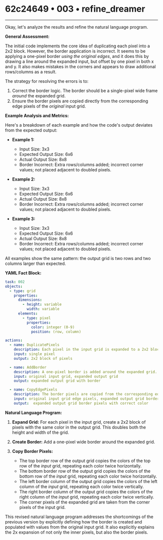 # 62c24649 • 003 • refine_dreamer

---
Okay, let's analyze the results and refine the natural language program.

**General Assessment:**

The initial code implements the core idea of duplicating each pixel into a 2x2 block. However, the border application is incorrect. It seems to be applying a one-pixel border *using the original edges*, and it does this by drawing a line around the expanded input, but offset by one pixel in both x and y. It also makes mistakes in the corners and appears to draw additional rows/columns as a result.

The strategy for resolving the errors is to:

1.  Correct the border logic. The border should be a single-pixel wide frame *around* the expanded grid.
2.  Ensure the border pixels are copied directly from the corresponding edge pixels of the *original* input grid.

**Example Analysis and Metrics:**

Here's a breakdown of each example and how the code's output deviates from the expected output:

*   **Example 1:**

    *   Input Size: 3x3
    *   Expected Output Size: 6x6
    *   Actual Output Size: 8x8
    *   Border Incorrect: Extra rows/columns added; incorrect corner values; not placed adjacent to doubled pixels.
*   **Example 2:**

    *   Input Size: 3x3
    *   Expected Output Size: 6x6
    *   Actual Output Size: 8x8
    *   Border Incorrect: Extra rows/columns added; incorrect corner values; not placed adjacent to doubled pixels.
*   **Example 3:**

    *   Input Size: 3x3
    *   Expected Output Size: 6x6
    *   Actual Output Size: 8x8
    *   Border Incorrect: Extra rows/columns added; incorrect corner values; not placed adjacent to doubled pixels.

All examples show the same pattern: the output grid is two rows and two columns larger than expected.

**YAML Fact Block:**

```yaml
task: 002
objects:
  - type: grid
    properties:
      dimensions:
        - height: variable
          width: variable
      elements:
        - type: pixel
          properties:
            color: integer (0-9)
            position: (row, column)

actions:
  - name: DuplicatePixels
    description: Each pixel in the input grid is expanded to a 2x2 block of the same color in the output grid.
    input: single pixel
    output: 2x2 block of pixels

  - name: AddBorder
    description: A one-pixel border is added around the expanded grid.
    input: original input grid, expanded output grid
    output: expanded output grid with border

  - name: CopyEdgePixels
    description: The border pixels are copied from the corresponding edge pixels of the original input grid.
    input: original input grid edge pixels, expanded output grid border pixels
    output:  expanded output grid border pixels with correct color
```

**Natural Language Program:**

1.  **Expand Grid:** For each pixel in the input grid, create a 2x2 block of pixels with the same color in the output grid. This doubles both the height and width of the grid.

2.  **Create Border:** Add a one-pixel wide border around the expanded grid.

3.  **Copy Border Pixels:**
    *   The top border row of the output grid copies the colors of the top row of the *input* grid, repeating each color twice horizontally.
    *   The bottom border row of the output grid copies the colors of the bottom row of the *input* grid, repeating each color twice horizontally.
    *   The left border column of the output grid copies the colors of the left column of the *input* grid, repeating each color twice vertically.
    *   The right border column of the output grid copies the colors of the right column of the *input* grid, repeating each color twice vertically.
    *   The corner pixels of the expanded grid are taken from the corner pixels of the input grid.

This revised natural language program addresses the shortcomings of the previous version by explicitly defining how the border is created and populated with values from the original input grid. It also explicitly explains the 2x expansion of not only the inner pixels, but also the border pixels.

